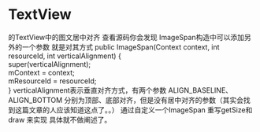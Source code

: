 # TextView
的TextView中的图文居中对齐
查看源码你会发现 ImageSpan构造中可以添加另外的一个参数  就是对其方式
public ImageSpan(Context context, int resourceId, int verticalAlignment) {  
    super(verticalAlignment);  
    mContext = context;  
    mResourceId = resourceId;  
} 
verticalAlignment表示垂直对齐方式，有两个参数 ALIGN_BASELINE、ALIGN_BOTTOM 分别为顶部、底部对齐，但是没有居中对齐的参数（其实会找到这篇文章的人应该知道这点了。。）
通过自定义一个ImageSpan 重写getSize和draw 来实现  具体就不做阐述了。
